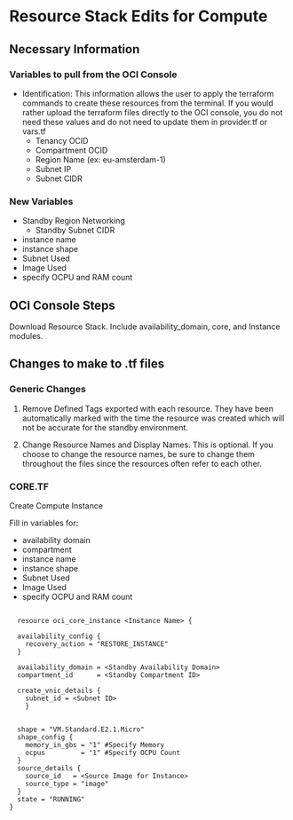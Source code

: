 

# Resource Stack Edits for Compute

## Necessary Information

### Variables to pull from the OCI Console

- Identification: This information allows the user to apply the terraform commands to create these resources from the terminal. If you would rather upload the terraform files directly to the OCI console, you do not need these values and do not need to update them in provider.tf or vars.tf
    - Tenancy OCID
    - Compartment OCID
    - Region Name (ex: eu-amsterdam-1)              
    - Subnet IP     
    - Subnet CIDR             

### New Variables

 - Standby Region Networking
    - Standby Subnet CIDR       
 - instance name
 - instance shape
 - Subnet Used
 - Image Used
 - specify OCPU and RAM count                                      


## OCI Console Steps

 Download Resource Stack. Include availability_domain, core, and Instance modules.
 
## Changes to make to .tf files

### Generic Changes

1. Remove Defined Tags exported with each resource. They have been automatically marked with the time the resource was created which will not be accurate for the standby environment.

2. Change Resource Names and Display Names. This is optional. If you choose to change the resource names, be sure to change them throughout the files since the resources often refer to each other. 

### CORE.TF

Create Compute Instance

 Fill in variables for:
 - availability domain
 - compartment
 - instance name
 - instance shape
 - Subnet Used
 - Image Used
 - specify OCPU and RAM count
   
```
   
  resource oci_core_instance <Instance Name> {
  
  availability_config {
    recovery_action = "RESTORE_INSTANCE"
  }
  
  availability_domain = <Standby Availability Domain>
  compartment_id      = <Standby Compartment ID>
  
  create_vnic_details {
    subnet_id = <Subnet ID>
	}

  
  shape = "VM.Standard.E2.1.Micro"
  shape_config {
    memory_in_gbs = "1" #Specify Memory
    ocpus         = "1" #Specify OCPU Count
  }
  source_details {
    source_id   = <Source Image for Instance>
    source_type = "image"
  }
  state = "RUNNING"
}

```

